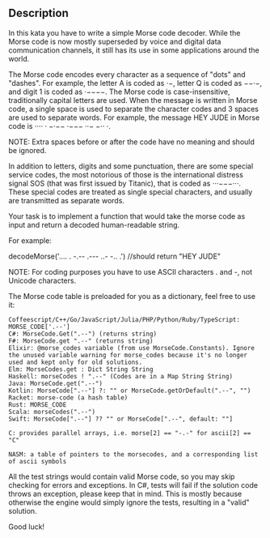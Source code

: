 ## Description

In this kata you have to write a simple Morse code decoder. While the Morse code is now mostly superseded by voice and digital data communication channels, it still has its use in some applications around the world.

The Morse code encodes every character as a sequence of "dots" and "dashes". For example, the letter A is coded as ·−, letter Q is coded as −−·−, and digit 1 is coded as ·−−−−. The Morse code is case-insensitive, traditionally capital letters are used. When the message is written in Morse code, a single space is used to separate the character codes and 3 spaces are used to separate words. For example, the message HEY JUDE in Morse code is ···· · −·−− ·−−− ··− −·· ·.

NOTE: Extra spaces before or after the code have no meaning and should be ignored.

In addition to letters, digits and some punctuation, there are some special service codes, the most notorious of those is the international distress signal SOS (that was first issued by Titanic), that is coded as ···−−−···. These special codes are treated as single special characters, and usually are transmitted as separate words.

Your task is to implement a function that would take the morse code as input and return a decoded human-readable string.

For example:

decodeMorse('.... . -.-- .--- ..- -.. .')
//should return "HEY JUDE"

NOTE: For coding purposes you have to use ASCII characters . and -, not Unicode characters.

The Morse code table is preloaded for you as a dictionary, feel free to use it:

    Coffeescript/C++/Go/JavaScript/Julia/PHP/Python/Ruby/TypeScript: MORSE_CODE['.--']
    C#: MorseCode.Get(".--") (returns string)
    F#: MorseCode.get ".--" (returns string)
    Elixir: @morse_codes variable (from use MorseCode.Constants). Ignore the unused variable warning for morse_codes because it's no longer used and kept only for old solutions.
    Elm: MorseCodes.get : Dict String String
    Haskell: morseCodes ! ".--" (Codes are in a Map String String)
    Java: MorseCode.get(".--")
    Kotlin: MorseCode[".--"] ?: "" or MorseCode.getOrDefault(".--", "")
    Racket: morse-code (a hash table)
    Rust: MORSE_CODE
    Scala: morseCodes(".--")
    Swift: MorseCode[".--"] ?? "" or MorseCode[".--", default: ""]

    C: provides parallel arrays, i.e. morse[2] == "-.-" for ascii[2] == "C"

    NASM: a table of pointers to the morsecodes, and a corresponding list of ascii symbols

All the test strings would contain valid Morse code, so you may skip checking for errors and exceptions. In C#, tests will fail if the solution code throws an exception, please keep that in mind. This is mostly because otherwise the engine would simply ignore the tests, resulting in a "valid" solution.

Good luck!

